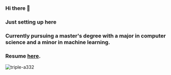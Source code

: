 ### Hi there 👋
### Just setting up here
### Currently pursuing a master's degree with a major in computer science and a minor in machine learning.
### Resume [here](https://github.com/TRIPLE-A332/Resume/blob/main/Ali_Resume_SI2.pdf).
<p align="left"> <img src="https://komarev.com/ghpvc/?username=triple-a332&label=Profile%20views&color=0e75b6&style=flat" alt="triple-a332" /> </p>
<!--


<!--   MOST USED LANG     <p><img align="left" src="https://github-readme-stats.vercel.app/api/top-langs?username=triple-a332&show_icons=true&locale=en&layout=compact" alt="triple-a332" /></p>



<!--
**TRIPLE-A332/TRIPLE-A332** is a ✨ _special_ ✨ repository because its `README.md` (this file) appears on your GitHub profile.

Here are some ideas to get you started:

- 🔭 I’m currently working on ...
- 🌱 I’m currently learning ...
- 👯 I’m looking to collaborate on ...
- 🤔 I’m looking for help with ...
- 💬 Ask me about ...
- 📫 How to reach me: ...
- 😄 Pronouns: ...
- ⚡ Fun fact: ...
-->
